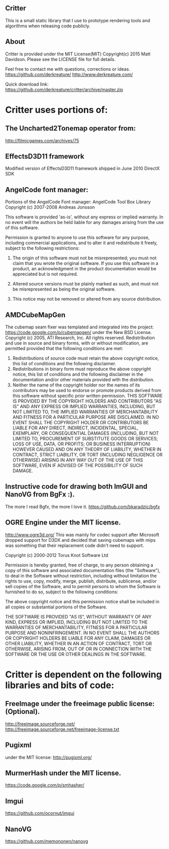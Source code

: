 Critter
--------------
This is a small static library that I use to prototype rendering 
tools and algorithms when releasing code publicly.

About
--------------
Critter is provided under the MIT License(MIT)
Copyright(c) 2015 Matt Davidson.
Please see the LICENSE file for full details.

Feel free to contact me with questions, corrections or ideas.
https://github.com/derkreature/
http://www.derkreature.com/

Quick download link:
https://github.com/derkreature/critter/archive/master.zip

Critter uses portions of:
==============

The Uncharted2Tonemap operator from:
--------------
http://filmicgames.com/archives/75

EffectsD3D11 framework
--------------
Modified version of EffectsD3D11 framework shipped in June 2010 
DirectX SDK

AngelCode font manager:
--------------
Portions of the AngelCode Font manager:
   AngelCode Tool Box Library
   Copyright (c) 2007-2008 Andreas Jonsson
  
   This software is provided 'as-is', without any express or implied 
   warranty. In no event will the authors be held liable for any 
   damages arising from the use of this software.

   Permission is granted to anyone to use this software for any 
   purpose, including commercial applications, and to alter it and 
   redistribute it freely, subject to the following restrictions:

   1. The origin of this software must not be misrepresented; you 
      must not claim that you wrote the original software. If you use
      this software in a product, an acknowledgment in the product 
      documentation would be appreciated but is not required.

   2. Altered source versions must be plainly marked as such, and 
      must not be misrepresented as being the original software.

   3. This notice may not be removed or altered from any source 
      distribution.

AMDCubeMapGen
--------------
The cubemap seam fixer was templated and integrated into the project:
https://code.google.com/p/cubemapgen/
under the New BSD License.
Copyright (c) 2005, ATI Research, Inc.
All rights reserved.
Redistribution and use in source and binary forms, with or without modification, are permitted provided that the following conditions are met:
1. Redistributions of source code must retain the above copyright notice, this list of conditions and the following disclaimer.
2. Redistributions in binary form must reproduce the above copyright notice, this list of conditions and the following disclaimer in the documentation and/or other materials provided with the distribution.
3. Neither the name of the copyright holder nor the names of its contributors may be used to endorse or promote products derived from this software without specific prior written permission.
THIS SOFTWARE IS PROVIDED BY THE COPYRIGHT HOLDERS AND CONTRIBUTORS "AS IS" AND ANY EXPRESS OR IMPLIED WARRANTIES, INCLUDING, 
BUT NOT LIMITED TO, THE IMPLIED WARRANTIES OF MERCHANTABILITY AND FITNESS FOR A PARTICULAR PURPOSE ARE DISCLAIMED. 
IN NO EVENT SHALL THE COPYRIGHT HOLDER OR CONTRIBUTORS BE LIABLE FOR ANY DIRECT, INDIRECT, INCIDENTAL, SPECIAL, EXEMPLARY, 
OR CONSEQUENTIAL DAMAGES (INCLUDING, BUT NOT LIMITED TO, PROCUREMENT OF SUBSTITUTE GOODS OR SERVICES; LOSS OF USE, DATA, OR PROFITS; OR BUSINESS INTERRUPTION) 
HOWEVER CAUSED AND ON ANY THEORY OF LIABILITY, WHETHER IN CONTRACT, STRICT LIABILITY, OR TORT (INCLUDING NEGLIGENCE OR OTHERWISE) 
ARISING IN ANY WAY OUT OF THE USE OF THIS SOFTWARE, EVEN IF ADVISED OF THE POSSIBILITY OF SUCH DAMAGE.


Instructive code for drawing both ImGUI and NanoVG from BgFx :).
----------------------------------------------------------------
The more I read Bgfx, the more I love it.
https://github.com/bkaradzic/bgfx

OGRE Engine under the MIT license.
--------------
http://www.ogre3d.org/
This was mainly for codec support after Microsoft dropped support for D3DX and 
decided that saving cubemaps with mips was something that their replacement
code didn't need to support.

Copyright (c) 2000-2012 Torus Knot Software Ltd

Permission is hereby granted, free of charge, to any person obtaining a copy
of this software and associated documentation files (the "Software"), to deal
in the Software without restriction, including without limitation the rights
to use, copy, modify, merge, publish, distribute, sublicense, and/or sell
copies of the Software, and to permit persons to whom the Software is
furnished to do so, subject to the following conditions:

The above copyright notice and this permission notice shall be included in
all copies or substantial portions of the Software.

THE SOFTWARE IS PROVIDED "AS IS", WITHOUT WARRANTY OF ANY KIND, EXPRESS OR
IMPLIED, INCLUDING BUT NOT LIMITED TO THE WARRANTIES OF MERCHANTABILITY,
FITNESS FOR A PARTICULAR PURPOSE AND NONINFRINGEMENT. IN NO EVENT SHALL THE
AUTHORS OR COPYRIGHT HOLDERS BE LIABLE FOR ANY CLAIM, DAMAGES OR OTHER
LIABILITY, WHETHER IN AN ACTION OF CONTRACT, TORT OR OTHERWISE, ARISING FROM,
OUT OF OR IN CONNECTION WITH THE SOFTWARE OR THE USE OR OTHER DEALINGS IN
THE SOFTWARE.

Critter is dependent on the following libraries and bits of code:
==============

FreeImage under the freeimage public license: (Optional).
--------------
http://freeimage.sourceforge.net/
http://freeimage.sourceforge.net/freeimage-license.txt

Pugixml
--------------
under the MIT license:
http://pugixml.org/

MurmerHash under the MIT license.
--------------
https://code.google.com/p/smhasher/


Imgui
-----
https://github.com/ocornut/imgui

NanoVG
------
https://github.com/memononen/nanovg





 


